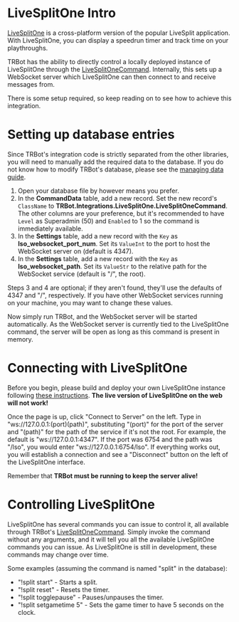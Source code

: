 # LiveSplitOne Intro
[LiveSplitOne](https://github.com/LiveSplit/LiveSplitOne) is a cross-platform version of the popular LiveSplit application. With LiveSplitOne, you can display a speedrun timer and track time on your playthroughs.

TRBot has the ability to directly control a locally deployed instance of LiveSplitOne through the [LiveSplitOneCommand](../TRBot/TRBot.Integrations/LiveSplitOne/Commands/LiveSplitOneCommand.cs). Internally, this sets up a WebSocket server which LiveSplitOne can then connect to and receive messages from.

There is some setup required, so keep reading on to see how to achieve this integration.

# Setting up database entries
Since TRBot's integration code is strictly separated from the other libraries, you will need to manually add the required data to the database. If you do not know how to modify TRBot's database, please see the [managing data guide](./Managing-Data.md).
1. Open your database file by however means you prefer.
2. In the **CommandData** table, add a new record. Set the new record's `ClassName` to **TRBot.Integrations.LiveSplitOne.LiveSplitOneCommand**. The other columns are your preference, but it's recommended to have `Level` as Superadmin (50) and `Enabled` to 1 so the command is immediately available.
3. In the **Settings** table, add a new record with the `Key` as **lso_websocket_port_num**. Set its `ValueInt` to the port to host the WebSocket server on (default is 4347).
4. In the **Settings** table, add a new record with the `Key` as **lso_websocket_path**. Set its `ValueStr` to the relative path for the WebSocket service (default is "/", the root).

Steps 3 and 4 are optional; if they aren't found, they'll use the defaults of 4347 and "/", respectively. If you have other WebSocket services running on your machine, you may want to change these values.

Now simply run TRBot, and the WebSocket server will be started automatically. As the WebSocket server is currently tied to the LiveSplitOne command, the server will be open as long as this command is present in memory.

# Connecting with LiveSplitOne
Before you begin, please build and deploy your own LiveSplitOne instance following [these instructions](https://github.com/LiveSplit/LiveSplitOne#build-instructions). **The live version of LiveSplitOne on the web will not work!**

Once the page is up, click "Connect to Server" on the left. Type in "ws://127.0.0.1:(port)(path)", substituting "(port)" for the port of the server and "(path)" for the path of the service if it's not the root. For example, the default is "ws://127.0.0.1:4347". If the port was 6754 and the path was "/lso", you would enter "ws://127.0.0.1:6754/lso". If everything works out, you will establish a connection and see a "Disconnect" button on the left of the LiveSplitOne interface.

Remember that **TRBot must be running to keep the server alive!**

# Controlling LiveSplitOne
LiveSplitOne has several commands you can issue to control it, all available through TRBot's [LiveSplitOneCommand](../TRBot/TRBot.Integrations/LiveSplitOne/Commands/LiveSplitOneCommand.cs). Simply invoke the command without any arguments, and it will tell you all the available LiveSplitOne commands you can issue. As LiveSplitOne is still in development, these commands may change over time.

Some examples (assuming the command is named "split" in the database):
- "!split start" - Starts a split.
- "!split reset" - Resets the timer.
- "!split togglepause" - Pauses/unpauses the timer.
- "!split setgametime 5" - Sets the game timer to have 5 seconds on the clock.
